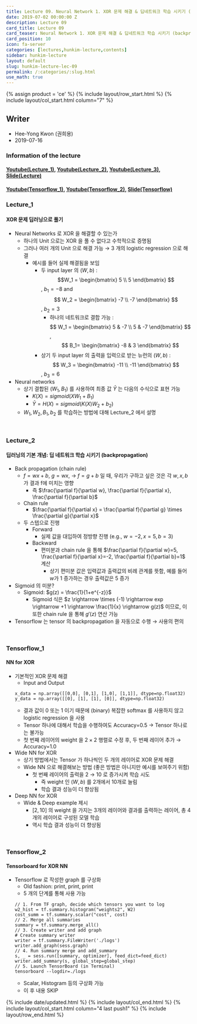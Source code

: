 ```yaml
---
title: Lecture 09. Neural Network 1. XOR 문제 해결 & 딥네트워크 학습 시키기 (backpropagation)
date: 2019-07-02 00:00:00 Z
description: Lecture 09
card_title: Lecture 09
card_teaser: Neural Network 1. XOR 문제 해결 & 딥네트워크 학습 시키기 (backpropagation)
card_position: 10
icon: fa-server
categories: [lectures,hunkim-lecture,contents]
sidebar: hunkim-lecture
layout: default
slug: hunkim-lecture-lec-09
permalink: /:categories/:slug.html
use_math: true
---
```


{% assign product = 'ce' %}
{% include layout/row_start.html %}
{% include layout/col_start.html column="7" %}

## Writer
+ Hee-Yong Kwon (권희용)
+ 2019-07-16

### Information of the lecture
#### [Youtube(Lecture_1)](https://www.youtube.com/watch?v=GYecDQQwTdI&feature=youtu.be), [Youtube(Lecture_2)](https://www.youtube.com/watch?v=oZyvmtqLmLo&feature=youtu.be), [Youtube(Lecture_3)](https://www.youtube.com/watch?v=573EZkzfnZ0&feature=youtu.be), [Slide(Lecture)](https://github.com/inhaucs/inhaucs.github.io/blob/master/assets/files/heeyong/2019/hunkim-lecture/slide/lec9.pdf?raw=true)
#### [Youtube(Tensorflow_1)](https://www.youtube.com/watch?v=oFGHOsAYiz0&feature=youtu.be), [Youtube(Tensorflow_2)](https://www.youtube.com/watch?v=lmrWZPFYjHM&feature=youtu.be), [Slide(Tensorflow)](https://github.com/inhaucs/inhaucs.github.io/blob/master/assets/files/heeyong/2019/hunkim-lecture/slide/lab9.pdf?raw=true)

### Lecture_1
#### XOR 문제 딥러닝으로 풀기
+ Neural Networks 로 XOR 을 해결할 수 있는가
  + 하나의 Unit 으로는 XOR 을 풀 수 없다고 수학적으로 증명됨
  + 그러나 여러 개의 Unit 으로 해결 가능 $\rightarrow$ 3 개의 logistic regression 으로 해결
    + 예시를 들어 실제 해결됨을 보임
      + 두 input layer 의 $\left( W, b \right)$ : $$W_1 = \begin{bmatrix} 5 \\ 5 \end{bmatrix} $$, $b_1=-8$ and $$ W_2 = \begin{bmatrix} -7 \\ -7 \end{bmatrix} $$, $b_2=3$
        + 하나의 네트워크로 결합 가능 : $$ W_1 = \begin{bmatrix} 5 & -7 \\ 5 & -7 \end{bmatrix} $$, $$ B_1= \begin{bmatrix} -8 & 3 \end{bmatrix} $$
      + 상기 두 input layer 의 출력을 입력으로 받는 뉴런의 $\left( W, b \right)$ : $$ W_3 = \begin{bmatrix} -11 \\ -11 \end{bmatrix} $$, $b_3=6$
+ Neural networks
  + 상기 결합된 $\left( W_1, B_1 \right)$ 를 사용하여 최종 값 $\bar{Y}$ 는 다음의 수식으로 표현 가능
    + $K(X) = sigmoid(XW_1 + B_1)$
    + $\bar{Y} = H(X) = sigmoid(K(X)W_2 + b_2)$
  + $W_1, W_2, B_1, b_2$ 를 학습하는 방법에 대해 Lecture_2 에서 설명

<br>

### Lecture_2
#### 딥러닝의 기본 개념: 딥 네트워크 학습 시키기 (backpropagation)
+ Back propagation (chain rule)
  + $f = wx+b$, $g=wx$, $\rightarrow$ $f=g+b$ 일 때, 우리가 구하고 싶은 것은 각 $w, x, b$ 가 결과 f에 미치는 영향
    + 즉 $\frac{\partial f}{\partial w}, \frac{\partial f}{\partial x}, \frac{\partial f}{\partial b}$
  + Chain rule
    + $\frac{\partial f}{\partial x} = \frac{\partial f}{\partial g} \times \frac{\partial g}{\partial x}$
  + 두 스텝으로 진행
    + Forward
      + 실제 값을 대입하여 정방향 진행 (e.g., $w=-2, x=5, b=3$)
    + Backward
      + 편미분과 chain rule 을 통해 $\frac{\partial f}{\partial w}=5, \frac{\partial f}{\partial x}=-2, \frac{\partial f}{\partial b}=1$ 계산
        + 상기 편미분 값은 입력값과 출력값의 비례 관계를 뜻함, 예를 들어 $w$가 1 증가하는 경우 출력값은 5 증가
+ Sigmoid 의 미분?
  + Sigmoid: $g(z) = \frac{1}{1+e^{-z}}$
    + Sigmoid 식은 $z \rightarrow \times (-1) \rightarrow exp \rightarrow +1 \rightarrow \frac{1}{x} \rightarrow g(z)$ 이므로, 이 또한 chain rule 을 통해 $g'(z)$ 연산 가능
+ Tensorflow 는 tensor 의 backpropagation 을 자동으로 수행 $\rightarrow$ 사용의 편의

<br>

### Tensorflow_1
#### NN for XOR
+ 기본적인 XOR 문제 해결
  + Input and Output
  ```
  x_data = np.array([[0,0], [0,1], [1,0], [1,1]], dtype=np.float32)
  y_data = np.array([[0], [1], [1], [0]], dtype=np.float32)
  ```
  + 결과 값이 0 또는 1 이기 때문에 (binary) 복잡한 softmax 를 사용하지 않고 logistic regression 을 사용
  + Tensor 하나에 대해서 학습을 수행하여도 Accuracy=0.5 $\rightarrow$ Tensor 하나로는 불가능
  + 첫 번째 레이어의 weight 을 $2 \times 2$ 행렬로 수정 후, 두 번째 레이어 추가 $\rightarrow$ Accuracy=1.0
+ Wide NN for XOR
  + 상기 방법에서는 Tensor 가 하나씩인 두 개의 레이어로 XOR 문제 해결
  + Wide NN 으로 해결해보는 방법 (좋은 방법은 아니지만 예시를 보여주기 위함)
    + 첫 번째 레이어의 출력을 2 $\rightarrow$ 10 로 증가시켜 학습 시도
      + 즉 weight 인 $(W,b)$ 를 2개에서 10개로 늘림
      + 학습 결과 성능이 더 향상됨
+ Deep NN for XOR
  + Wide & Deep example 제시
    + $\left[ 2, 10 \right]$ 의  weight 을 가지는 3개의 레이어와 결과를 출력하는 레이어, 총 4개의 레이어로 구성된 모델 학습
    + 역시 학습 결과 성능이 더 향상됨

<br>

### Tensorflow_2
#### Tensorboard for XOR NN
+ Tensorflow 로 작성한 graph 를 구상화
  + Old fashion: print, print, print
  + 5 개의 단계를 통해 사용 가능
  ```
  // 1. From TF graph, decide which tensors you want to log
  w2_hist = tf.summary.histogram("weights2", W2)
  cost_summ = tf.summary.scalar("cost", cost)
  // 2. Merge all summaries
  summary = tf.summary.merge_all()
  // 3. Create writer and add graph
  # Create summary writer
  writer = tf.summary.FileWriter('./logs')
  writer.add_graph(sess.graph)
  // 4. Run summary merge and add_summary
  s, _ = sess.run([summary, optimizer], feed_dict=feed_dict)
  writer.add_summary(s, global_step=global_step)
  // 5. Launch TensorBoard (in Terminal)
  tensorboard --logdir=./logs
  ```
  + Scalar, Histogram 등의 구상화 가능
  + 이 후 내용 SKIP

{% include date/updated.html %}
{% include layout/col_end.html %}
{% include layout/col_start.html column="4 last push1" %}
{% include layout/row_end.html %}

